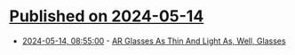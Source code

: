 # [Published on 2024-05-14](index.md)

* [2024-05-14, 08:55:00](https://soylentnews.org/article.pl?sid=24/05/12/2046242&from=rss) - [AR Glasses As Thin And Light As, Well, Glasses](https://soylentnews.org/article.pl?sid=24/05/12/2046242&from=rss)
